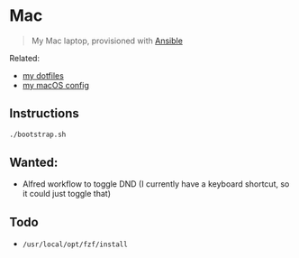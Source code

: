 # Mac

> My Mac laptop, provisioned with [Ansible](https://github.com/ansible/ansible)

Related:

- [my dotfiles](https://github.com/joshuap/dotfiles)
- [my macOS config](https://github.com/joshuap/mathias-dotfiles/blob/mine/.macos)

## Instructions

```sh
./bootstrap.sh
```

## Wanted:

- Alfred workflow to toggle DND (I currently have a keyboard shortcut, so it
    could just toggle that)

## Todo

- `/usr/local/opt/fzf/install`
